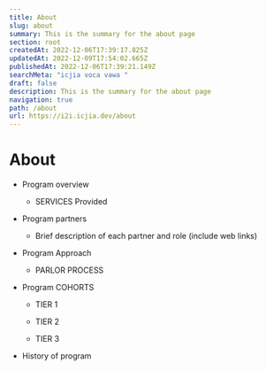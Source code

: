 ```yaml
---
title: About
slug: about
summary: This is the summary for the about page
section: root
createdAt: 2022-12-06T17:39:17.825Z
updatedAt: 2022-12-09T17:54:02.665Z
publishedAt: 2022-12-06T17:39:21.149Z
searchMeta: "icjia voca vawa "
draft: false
description: This is the summary for the about page
navigation: true
path: /about
url: https://i2i.icjia.dev/about
---
```


# About

- Program overview 

    - SERVICES Provided 
    
- Program partners

    - Brief description of each partner and role (include web links) 

- Program Approach 

    - PARLOR PROCESS 

- Program COHORTS 

    - TIER 1 

    - TIER 2 

    - TIER 3 

- History of program  

